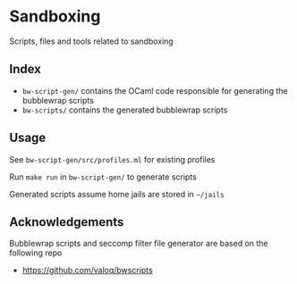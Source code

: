 # Sandboxing

Scripts, files and tools related to sandboxing

## Index

- `bw-script-gen/` contains the OCaml code responsible for generating the bubblewrap scripts
- `bw-scripts/` contains the generated bubblewrap scripts

## Usage

See `bw-script-gen/src/profiles.ml` for existing profiles

Run `make run` in `bw-script-gen/` to generate scripts

Generated scripts assume home jails are stored in `~/jails`

## Acknowledgements

Bubblewrap scripts and seccomp filter file generator are based on the following repo

- https://github.com/valoq/bwscripts
